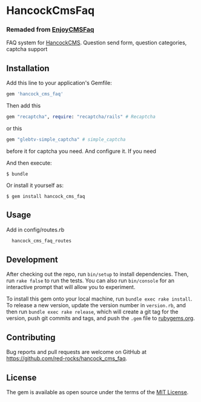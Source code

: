 # HancockCmsFaq

### Remaded from [EnjoyCMSFaq](https://github.com/enjoycreative/enjoy_cms_faq)

FAQ system for [HancockCMS](https://github.com/red-rocks/hancock_cms).
Question send form, question categories, captcha support

## Installation

Add this line to your application's Gemfile:

```ruby
gem 'hancock_cms_faq'
```

Then add this
```ruby
gem "recaptcha", require: "recaptcha/rails" # Recaptcha
```
or this
```ruby
gem "glebtv-simple_captcha" # simple_captcha
```
before it for captcha you need. And configure it. If you need

And then execute:

    $ bundle

Or install it yourself as:

    $ gem install hancock_cms_faq

## Usage

Add in config/routes.rb

```ruby
  hancock_cms_faq_routes
```

## Development

After checking out the repo, run `bin/setup` to install dependencies. Then, run `rake false` to run the tests. You can also run `bin/console` for an interactive prompt that will allow you to experiment.

To install this gem onto your local machine, run `bundle exec rake install`. To release a new version, update the version number in `version.rb`, and then run `bundle exec rake release`, which will create a git tag for the version, push git commits and tags, and push the `.gem` file to [rubygems.org](https://rubygems.org).

## Contributing

Bug reports and pull requests are welcome on GitHub at https://github.com/red-rocks/hancock_cms_faq.


## License

The gem is available as open source under the terms of the [MIT License](http://opensource.org/licenses/MIT).

